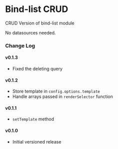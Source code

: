 Bind-list CRUD
==============

CRUD Version of bind-list module

No datasources needed.

### Change Log

#### v0.1.3
 - Fixed the deleting query

#### v0.1.2
 - Store template in `config.options.template`
 - Handle arrays passed in `renderSelector` function

#### v0.1.1
 - `setTemplate` method

#### v0.1.0
 - Initial versioned release
